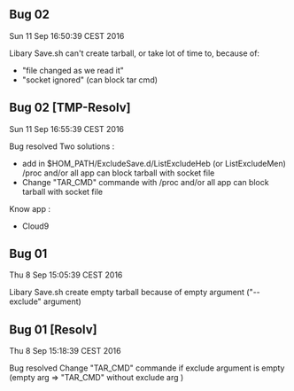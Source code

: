 ## Bug 02
Sun  11 Sep 16:50:39 CEST 2016

Libary Save.sh can't create tarball, or take lot of time to, because of:
 - "file changed as we read it"
 - "socket ignored" (can block tar cmd)
 

## Bug 02 [TMP-Resolv]
Sun  11 Sep 16:55:39 CEST 2016

Bug resolved
Two solutions : 
 - add in $HOM_PATH/ExcludeSave.d/ListExcludeHeb (or ListExcludeMen) /proc and/or all app can block tarball with socket file
 - Change "TAR_CMD" commande with /proc and/or all app can block tarball with socket file

Know app : 
 - Cloud9

## Bug 01
Thu  8 Sep 15:05:39 CEST 2016

Libary Save.sh create empty tarball because of empty argument ("--exclude" argument)


## Bug 01 [Resolv]
Thu  8 Sep 15:18:39 CEST 2016

Bug resolved
Change "TAR_CMD" commande if exclude argument is empty (empty arg => "TAR_CMD" without exclude arg )